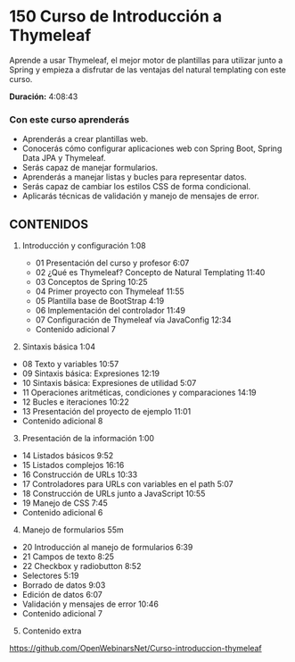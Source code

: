 # 150 Curso de Introducción a Thymeleaf

Aprende a usar Thymeleaf, el mejor motor de plantillas para utilizar junto a Spring y empieza a disfrutar de las ventajas del natural templating con este curso.

**Duración:** 4:08:43

### Con este curso aprenderás

* Aprenderás a crear plantillas web.
* Conocerás cómo configurar aplicaciones web con Spring Boot, Spring Data JPA y Thymeleaf.
* Serás capaz de manejar formularios.
* Aprenderás a manejar listas y bucles para representar datos.
* Serás capaz de cambiar los estilos CSS de forma condicional.
* Aplicarás técnicas de validación y manejo de mensajes de error.

## CONTENIDOS 
  
1. Introducción y configuración 1:08

   * 01 Presentación del curso y profesor 6:07 
   * 02 ¿Qué es Thymeleaf? Concepto de Natural Templating 11:40 
   * 03 Conceptos de Spring 10:25 
   * 04 Primer proyecto con Thymeleaf 11:55 
   * 05 Plantilla base de BootStrap 4:19 
   * 06 Implementación del controlador 11:49 
   * 07 Configuración de Thymeleaf vía JavaConfig 12:34 
   * Contenido adicional  7

2. Sintaxis básica 1:04

* 08 Texto y variables 10:57 
* 09 Sintaxis básica: Expresiones 12:19 
* 10 Sintaxis básica: Expresiones de utilidad 5:07 
* 11 Operaciones aritméticas, condiciones y comparaciones 14:19 
* 12 Bucles e iteraciones 10:22 
* 13 Presentación del proyecto de ejemplo 11:01 
* Contenido adicional 8

3. Presentación de la información 1:00

* 14 Listados básicos 9:52 
* 15 Listados complejos 16:16 
* 16 Construcción de URLs 10:33 
* 17 Controladores para URLs con variables en el path 5:07 
* 18 Construcción de URLs junto a JavaScript 10:55 
* 19 Manejo de CSS 7:45 
* Contenido adicional 6

4. Manejo de formularios 55m

* 20 Introducción al manejo de formularios 6:39 
* 21 Campos de texto 8:25 
* 22 Checkbox y radiobutton 8:52 
* Selectores 5:19 
* Borrado de datos 9:03 
* Edición de datos 6:07 
* Validación y mensajes de error 10:46 
* Contenido adicional 7

5. Contenido extra

 https://github.com/OpenWebinarsNet/Curso-introduccion-thymeleaf
